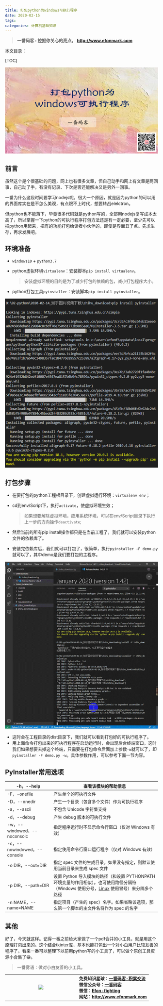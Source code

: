 ```yaml
---
title: 打包python为windows可执行程序
date: 2020-02-15
tags: 
categories: 计算机基础知识
---
```


> **一番码客 : 挖掘你关心的亮点。**
> **http://www.efonmark.com**

本文目录：

[TOC]

![image-20200215224956704](2020-02-15-打包python为windows可执行程序/image-20200215224956704.png)

<!-- more -->

## 前言

虽然这个是个很基础的问题，网上也有很多文章，但自己动手和网上有文章是两回事，自己动了手，有没有记录、下次是否还能解决又是另外一回事。

一番为什么这段时间要学习nodejs呢，很大一个原因，就是因为python的可以用的界面库实在是不怎么美观，有点跟不上时代，想要转战elelctron。

但python也不能落下，毕竟很多代码就是python写的，全部用nodejs复写成本太高了，所以掌握一下python的可执行程序打包方法还是有一定必要，至少先可以把python用起来，把有的功能打包给读者小伙伴的，即使是界面丑了点。先求生存，再求发展吧。

## 环境准备

* `windows10` + `python3.7`

* python虚拟环境`virtualenv`：安装脚本`pip install virtualenv`。

    > 安装虚拟环境的目的是为了减少打包的依赖的包，减小打包程序大小。

* python打包工具`pyinstaller`：安装脚本`pip install pyinstaller`。

![image-20200215220300242](2020-02-15-打包python为windows可执行程序/image-20200215220300242.png)

## 打包步骤

* 在要打包的python工程根目录下，创建虚拟运行环境：`virtualenv env`；

* cd到env/Script下，执行`activate`，使虚拟环境生效；

    > 如果想要解除虚拟环境，应用系统环境，可以在env/Script目录下执行上一步的方向操作`deactivate`;

* 然后当前的所有pip install操作都只是在当前工程了，我们就可以安装python文件的依赖库了。

* 安装完依赖库后，我们就可以打包了，很简单，执行`pyinstaller -F demo.py`就可以了，其中demo是我们要打包的主程序。

![](2020-02-15-打包python为windows可执行程序/Video_20200215223355.gif)

* 这时会在工程目录的dist目录下，我们就可以看到打包好的可执行程序了。
* 用上面命令打包出来的可执行程序在启动运行时，会出现后台终端窗口，这时我们如果想要去掉这个终端，只需要在打包命令后面加上参数`-w`就可以了，即`pyinstaller -F demo.py -w`。具体参数作用，可以参考下面一节内容。

## PyInstaller常用选项

| -h，--help   | 查看该模块的帮助信息            |
| ------- | ------------- |
| -F，-onefile| 产生单个的可执行文件  |
| -D，--onedir | 产生一个目录（包含多个文件）作为可执行程序    |
| -a，--ascii                 | 不包含 Unicode 字符集支持 |
| -d，--debug                 | 产生 debug 版本的可执行文件|
| -w，--windowed，--noconsolc | 指定程序运行时不显示命令行窗口（仅对 Windows 有效）|
| -c，--nowindowed，--console | 指定使用命令行窗口运行程序（仅对 Windows 有效）|
| -o DIR，--out=DIR | 指定 spec 文件的生成目录。如果没有指定，则默认使用当前目录来生成 spec 文件 |
| -p DIR，--path=DIR | 设置 Python 导入模块的路径（和设置 PYTHONPATH 环境变量的作用相似）。也可使用路径分隔符（Windows 使用分号，[Linux](http://c.biancheng.net/linux_tutorial/) 使用冒号）来分隔多个路径 |
| -n NAME，--name=NAME | 指定项目（产生的 spec）名字。如果省略该选项，那么第一个脚本的主文件名将作为 spec 的名字 |

## 其他

好了，今天就这样。记得一番之前给大家做了一个pdf合并的小工具，就是用这个原理打包出来的。这个结合tkinter库，基本也能打包出一个对小白用户比较友善的程序了。看来一番可以整理下以前用python写的小工具了，可以做个原创工具资源小合集了😁。



> 一番雾语：做对小白友善的小工具。

<table>
<tr>
<td ><center><img src="http://www.efonmark.com/efonmark-blog/readme/guanzhu_1.jpg" width=50%></center></td>
<td width="50%" align=left><b>
    免费知识星球：<a href="http://www.efonmark.com/efonmark-blog/readme/zhishixingqiu1.png">一番码客-积累交流</a><br>
    微信公众号：<a href="http://www.efonmark.com/efonmark-blog/readme/guanzhu_1.jpg">一番码客</a><br>
    微信：<a href="http://www.efonmark.com/efonmark-blog/readme/weixin.jpg">Efon-fighting</a><br>
    网站：<a href="http://www.efonmark.com">http://www.efonmark.com</a><br></b></td>
</tr>
</table>